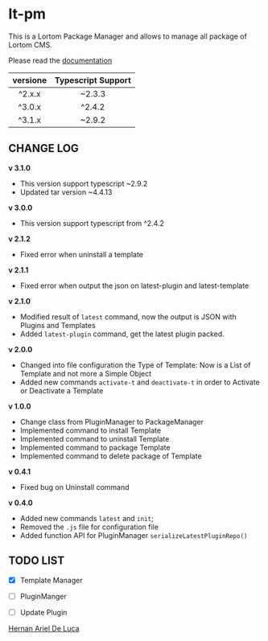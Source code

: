# lt-pm

This is a Lortom Package Manager and allows to manage all package of Lortom CMS.

Please read the [documentation](https://github.com/Hertox82/lt-pm/wiki)

| versione | Typescript Support |
| :-------------: |:-------------------------:|
|      ^2.x.x       |         ~2.3.3          |
|      ^3.0.x       |        ^2.4.2           |
|      ^3.1.x       |        ~2.9.2           |

## CHANGE LOG

**v 3.1.0**

- This version support typescript ~2.9.2
- Updated tar version ~4.4.13

**v 3.0.0**

- This version support typescript from ^2.4.2

**v 2.1.2**

- Fixed error when uninstall a template


**v 2.1.1**

- Fixed error when output the json on latest-plugin and latest-template

**v 2.1.0**

- Modified result of `latest` command, now the output is JSON with Plugins and Templates
- Added `latest-plugin` command, get the latest plugin packed.

**v 2.0.0**

- Changed into file configuration the Type of Template: Now is a List of Template and not more a Simple Object
- Added new commands `activate-t` and `deactivate-t` in order to Activate or Deactivate a Template

**v 1.0.0**

- Change class from PluginManager to PackageManager
- Implemented command to install Template
- Implemented command to uninstall Template
- Implemented command to package Template
- Implemented command to delete package of Template

**v 0.4.1**

- Fixed bug on Uninstall command

**v 0.4.0**

- Added new commands `latest` and `init`;
- Removed the `.js` file for configuration file
- Added function API for PluginManager `serializeLatestPluginRepo()`

## TODO LIST

- [x] Template Manager
- [ ]  PluginManger
  - [ ] Update Plugin







[Hernan Ariel De Luca](https://www.linkedin.com/in/hernan-ariel-de-luca-23842254/)
